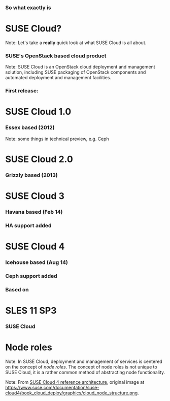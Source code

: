 ### So what exactly is
# SUSE Cloud?
Note: Let's take a **really** quick look at what SUSE Cloud is all
about.


### SUSE's OpenStack based cloud product
Note: SUSE Cloud is an OpenStack cloud deployment and management
solution, including SUSE packaging of OpenStack components and
automated deployment and management facilities.


### First release:
# SUSE Cloud 1.0
### Essex based (2012)
Note: some things in technical preview, e.g. Ceph


# SUSE Cloud 2.0
### Grizzly based (2013)


# SUSE Cloud 3
### Havana based (Feb 14)
### HA support added


# SUSE Cloud 4
### Icehouse based (Aug 14)
### Ceph support added


### Based on
# SLES 11 SP3


### SUSE Cloud
# Node roles
Note: In SUSE Cloud, deployment and management of services is centered
on the concept of *node roles*. The concept of node roles is not
unique to SUSE Cloud, it is a rather common method of abstracting node
functionality.


<!-- .slide: data-background="images/cloud_node_structure.png" data-background-size="contain" -->

Note: From
[SUSE Cloud 4 reference architecture](https://www.suse.com/documentation/suse-cloud4/book_cloud_deploy/data/cha_depl_arch.html),
original image at
https://www.suse.com/documentation/suse-cloud4/book_cloud_deploy/graphics/cloud_node_structure.png.
